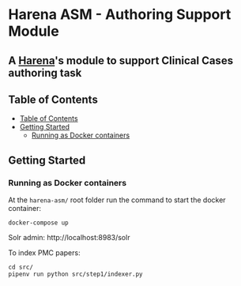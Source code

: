 # Harena ASM - Authoring Support Module
## A [Harena](https://github.com/datasci4health/harena)'s module to support Clinical Cases authoring task

## Table of Contents 

* [Table of Contents](#table-of-contents)
* [Getting Started](#getting-started)
  * [Running as Docker containers](#running-as-docker-containers)
<!-- * [System Requirements](#system-requirements)
  * [For running as Docker containers](#for-running-as-linuxwindows-docker-containers)
  * [For running locally](#for-running-locally)
* [Configuration](#configuration)
  * [Virtualenvs: AdonisJS](#virtualenvs-adonisjs)
  * [Virtualenvs: Database](#virtualenvs-database)
* [Contributing](#contributing)
  * [Project organization](#project-organization)
  * [Branch organization (future CI/CD)](#branch-organization-future-cicd)-->

   

## Getting Started

### Running as Docker containers

At the ```harena-asm/``` root folder run the command to start the docker container:

```docker-compose up```

Solr admin: http://localhost:8983/solr

To index PMC papers: 

```
cd src/
pipenv run python src/step1/indexer.py
```
